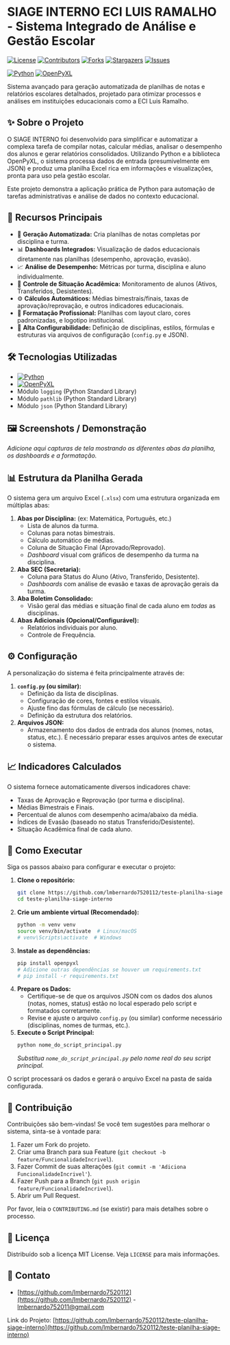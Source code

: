 # SIAGE INTERNO ECI LUIS RAMALHO - Sistema Integrado de Análise e Gestão Escolar

[![License][License-shield]][License-url]
[![Contributors][Contributors-shield]][Contributors-url]
[![Forks][Forks-shield]][Forks-url]
[![Stargazers][Stars-shield]][Stars-url]
[![Issues][Issues-shield]][Issues-url]

[![Python][Python-shield]][Python-url]
[![OpenPyXL][OpenPyXL-shield]][OpenPyXL-url]

Sistema avançado para geração automatizada de planilhas de notas e relatórios escolares detalhados, projetado para otimizar processos e análises em instituições educacionais como a ECI Luis Ramalho.

## ✨ Sobre o Projeto

O SIAGE INTERNO foi desenvolvido para simplificar e automatizar a complexa tarefa de compilar notas, calcular médias, analisar o desempenho dos alunos e gerar relatórios consolidados. Utilizando Python e a biblioteca OpenPyXL, o sistema processa dados de entrada (presumivelmente em JSON) e produz uma planilha Excel rica em informações e visualizações, pronta para uso pela gestão escolar.

Este projeto demonstra a aplicação prática de Python para automação de tarefas administrativas e análise de dados no contexto educacional.

## 🚀 Recursos Principais

-   📄 **Geração Automatizada:** Cria planilhas de notas completas por disciplina e turma.
-   📊 **Dashboards Integrados:** Visualização de dados educacionais diretamente nas planilhas (desempenho, aprovação, evasão).
-   📈 **Análise de Desempenho:** Métricas por turma, disciplina e aluno individualmente.
-   🚦 **Controle de Situação Acadêmica:** Monitoramento de alunos (Ativos, Transferidos, Desistentes).
-   ⚙️ **Cálculos Automáticos:** Médias bimestrais/finais, taxas de aprovação/reprovação, e outros indicadores educacionais.
-   🎨 **Formatação Profissional:** Planilhas com layout claro, cores padronizadas, e logotipo institucional.
-   🔧 **Alta Configurabilidade:** Definição de disciplinas, estilos, fórmulas e estruturas via arquivos de configuração (`config.py` e JSON).

## 🛠️ Tecnologias Utilizadas

*   [![Python][Python-shield]][Python-url]
*   [![OpenPyXL][OpenPyXL-shield]][OpenPyXL-url]
*   Módulo `logging` (Python Standard Library)
*   Módulo `pathlib` (Python Standard Library)
*   Módulo `json` (Python Standard Library)

## 🖼️ Screenshots / Demonstração

<!-- IMPORTANTE: Adicione aqui screenshots das planilhas geradas! -->
<!-- Exemplo: -->
<!-- ![Dashboard Exemplo](link/para/sua/imagem_dashboard.png) -->
<!-- ![Planilha Disciplina](link/para/sua/imagem_planilha.png) -->
*Adicione aqui capturas de tela mostrando as diferentes abas da planilha, os dashboards e a formatação.*

## 📊 Estrutura da Planilha Gerada

O sistema gera um arquivo Excel (`.xlsx`) com uma estrutura organizada em múltiplas abas:

1.  **Abas por Disciplina:** (ex: Matemática, Português, etc.)
    *   Lista de alunos da turma.
    *   Colunas para notas bimestrais.
    *   Cálculo automático de médias.
    *   Coluna de Situação Final (Aprovado/Reprovado).
    *   *Dashboard* visual com gráficos de desempenho da turma na disciplina.
2.  **Aba SEC (Secretaria):**
    *   Coluna para Status do Aluno (Ativo, Transferido, Desistente).
    *   *Dashboards* com análise de evasão e taxas de aprovação gerais da turma.
3.  **Aba Boletim Consolidado:**
    *   Visão geral das médias e situação final de cada aluno em *todas* as disciplinas.
4.  **Abas Adicionais (Opcional/Configurável):**
    *   Relatórios individuais por aluno.
    *   Controle de Frequência.

## ⚙️ Configuração

A personalização do sistema é feita principalmente através de:

1.  **`config.py` (ou similar):**
    *   Definição da lista de disciplinas.
    *   Configuração de cores, fontes e estilos visuais.
    *   Ajuste fino das fórmulas de cálculo (se necessário).
    *   Definição da estrutura dos relatórios.
2.  **Arquivos JSON:**
    *   Armazenamento dos dados de entrada dos alunos (nomes, notas, status, etc.). É necessário preparar esses arquivos antes de executar o sistema.

## 📈 Indicadores Calculados

O sistema fornece automaticamente diversos indicadores chave:

*   Taxas de Aprovação e Reprovação (por turma e disciplina).
*   Médias Bimestrais e Finais.
*   Percentual de alunos com desempenho acima/abaixo da média.
*   Índices de Evasão (baseado no status Transferido/Desistente).
*   Situação Acadêmica final de cada aluno.

## 🚀 Como Executar

Siga os passos abaixo para configurar e executar o projeto:

1.  **Clone o repositório:**
    ```bash
    git clone https://github.com/lmbernardo7520112/teste-planilha-siage-interno.git
    cd teste-planilha-siage-interno
    ```
2.  **Crie um ambiente virtual (Recomendado):**
    ```bash
    python -m venv venv
    source venv/bin/activate  # Linux/macOS
    # venv\Scripts\activate  # Windows
    ```
3.  **Instale as dependências:**
    ```bash
    pip install openpyxl
    # Adicione outras dependências se houver um requirements.txt
    # pip install -r requirements.txt
    ```
4.  **Prepare os Dados:**
    *   Certifique-se de que os arquivos JSON com os dados dos alunos (notas, nomes, status) estão no local esperado pelo script e formatados corretamente.
    *   Revise e ajuste o arquivo `config.py` (ou similar) conforme necessário (disciplinas, nomes de turmas, etc.).
5.  **Execute o Script Principal:**
    ```bash
    python nome_do_script_principal.py
    ```
    *Substitua `nome_do_script_principal.py` pelo nome real do seu script principal.*

O script processará os dados e gerará o arquivo Excel na pasta de saída configurada.

## 🤝 Contribuição

Contribuições são bem-vindas! Se você tem sugestões para melhorar o sistema, sinta-se à vontade para:

1.  Fazer um Fork do projeto.
2.  Criar uma Branch para sua Feature (`git checkout -b feature/FuncionalidadeIncrivel`).
3.  Fazer Commit de suas alterações (`git commit -m 'Adiciona FuncionalidadeIncrivel'`).
4.  Fazer Push para a Branch (`git push origin feature/FuncionalidadeIncrivel`).
5.  Abrir um Pull Request.

Por favor, leia o `CONTRIBUTING.md` (se existir) para mais detalhes sobre o processo.

## 📜 Licença

Distribuído sob a licença MIT License. Veja `LICENSE` para mais informações.

<!-- CONTATOS -->
## 📧 Contato

 - [https://github.com/lmbernardo7520112](https://github.com/lmbernardo7520112) - lmbernardo752011@gmail.com

Link do Projeto: [https://github.com/lmbernardo7520112/teste-planilha-siage-interno](https://github.com/lmbernardo7520112/teste-planilha-siage-interno)

<!-- MARKDOWN LINKS & IMAGES -->
<!-- Corrija os links conforme necessário, especialmente para o arquivo LICENSE -->
[License-shield]: https://img.shields.io/github/license/lmbernardo7520112/teste-planilha-siage-interno?style=flat-square&color=informational
[License-url]: https://github.com/lmbernardo7520112/teste-planilha-siage-interno/blob/main/LICENSE
[Contributors-shield]: https://img.shields.io/github/contributors/lmbernardo7520112/teste-planilha-siage-interno?style=flat-square&color=informational
[Contributors-url]: https://github.com/lmbernardo7520112/teste-planilha-siage-interno/graphs/contributors
[Forks-shield]: https://img.shields.io/github/forks/lmbernardo7520112/teste-planilha-siage-interno?style=flat-square&color=informational
[Forks-url]: https://github.com/lmbernardo7520112/teste-planilha-siage-interno/network/members
[Stars-shield]: https://img.shields.io/github/stars/lmbernardo7520112/teste-planilha-siage-interno?style=flat-square&color=informational
[Stars-url]: https://github.com/lmbernardo7520112/teste-planilha-siage-interno/stargazers
[Issues-shield]: https://img.shields.io/github/issues/lmbernardo7520112/teste-planilha-siage-interno?style=flat-square&color=informational
[Issues-url]: https://github.com/lmbernardo7520112/teste-planilha-siage-interno/issues

[Python-shield]: https://img.shields.io/badge/Python-3776AB?style=flat-square&logo=python&logoColor=white
[Python-url]: https://www.python.org/
[OpenPyXL-shield]: https://img.shields.io/badge/OpenPyXL-107C41?style=flat-square&logo=python&logoColor=white
[OpenPyXL-url]: https://openpyxl.readthedocs.io/en/stable/
